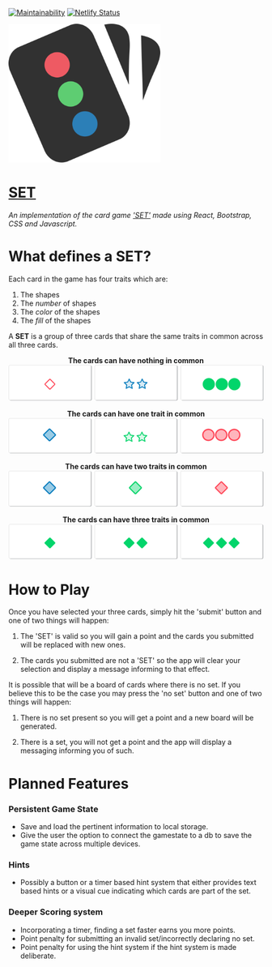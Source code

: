 [![Maintainability](https://api.codeclimate.com/v1/badges/42388835c250029e4251/maintainability)](https://codeclimate.com/github/Karan-Taneja/SetGame/maintainability)
[![Netlify Status](https://api.netlify.com/api/v1/badges/719db664-2369-4c76-b84a-a20820faeb39/deploy-status)](https://app.netlify.com/sites/setgame/deploys)

<img src="./src/assets/setlogo.svg" width=300px/>

# **<a href="https://setgame.netlify.com">SET</a>**

*An implementation of the card game <a href="https://en.wikipedia.org/wiki/Set_(card_game)">'SET'</a> made using React, Bootstrap, CSS and Javascript.*

# **What defines a SET?**
Each card in the game has four traits which are:
  1. The shapes
  2. The *number* of shapes
  3. The *color* of the shapes
  4. The *fill* of the shapes

A **SET** is a group of three cards that share the same traits in common across all three cards.

  **<div style="margin: 0; padding: 0; text-align: center;">The cards can have nothing in common</div>**
  <img src="./src/assets/instructions/setOfZero.png" />

  **<div style="margin: 0; padding: 0; text-align: center;">The cards can have one trait in common</div>**
  <img src="./src/assets/instructions/setOfOne.png" />

  **<div style="margin: 0; padding: 0; text-align: center;">The cards can have two traits in common</div>**
  <img src="./src/assets/instructions/setOfTwo.png" />

  **<div style="margin: 0; padding: 0; text-align: center;">The cards can have three traits in common</div>**
  <img src="./src/assets/instructions/setOfThree.png" />

# **How to Play**

Once you have selected your three cards, simply hit the 'submit' button and one of two things will happen:

  1. The 'SET' is valid so you will gain a point and the cards you submitted will be replaced with new ones.

  2. The cards you submitted are not a 'SET' so the app will clear your selection and display a message informing to that effect.

It is possible that will be a board of cards where there is no set. If you believe this to be the case you may press the 'no set' button and one of two things will happen:

  1. There is no set present so you will get a point and a new board will be generated.
  
  2. There is a set, you will not get a point and the app will display a messaging informing you of such.

# **Planned Features**
### **Persistent Game State**
  * Save and load the pertinent information to local storage.
  * Give the user the option to connect the gamestate to a db to save the game state across multiple devices.
### **Hints**
  * Possibly a button or a timer based hint system that either provides text based hints or a visual cue indicating which cards are part of the set.
### **Deeper Scoring system**
  * Incorporating a timer, finding a set faster earns you more points.
  * Point penalty for submitting an invalid set/incorrectly declaring no set.
  * Point penalty for using the hint system if the hint system is made deliberate.
